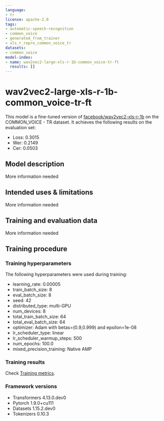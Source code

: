 ```yaml
---
language:
- tr
license: apache-2.0
tags:
- automatic-speech-recognition
- common_voice
- generated_from_trainer
- xls_r_repro_common_voice_tr
datasets:
- common_voice
model-index:
- name: wav2vec2-large-xls-r-1b-common_voice-tr-ft
  results: []
---
```


<!-- This model card has been generated automatically according to the information the Trainer had access to. You
should probably proofread and complete it, then remove this comment. -->

# wav2vec2-large-xls-r-1b-common_voice-tr-ft

This model is a fine-tuned version of [facebook/wav2vec2-xls-r-1b](https://huggingface.co/facebook/wav2vec2-xls-r-1b) on the COMMON_VOICE - TR dataset.
It achieves the following results on the evaluation set:

- Loss: 0.3015
- Wer: 0.2149
- Cer: 0.0503

## Model description

More information needed

## Intended uses & limitations

More information needed

## Training and evaluation data

More information needed

## Training procedure

### Training hyperparameters

The following hyperparameters were used during training:
- learning_rate: 0.00005
- train_batch_size: 8
- eval_batch_size: 8
- seed: 42
- distributed_type: multi-GPU
- num_devices: 8
- total_train_batch_size: 64
- total_eval_batch_size: 64
- optimizer: Adam with betas=(0.9,0.999) and epsilon=1e-08
- lr_scheduler_type: linear
- lr_scheduler_warmup_steps: 500
- num_epochs: 100.0
- mixed_precision_training: Native AMP

### Training results

Check [Training metrics](https://huggingface.co/patrickvonplaten/wav2vec2-xls-r-1b-common_voice-tr-ft/tensorboard).


### Framework versions

- Transformers 4.13.0.dev0
- Pytorch 1.9.0+cu111
- Datasets 1.15.2.dev0
- Tokenizers 0.10.3
